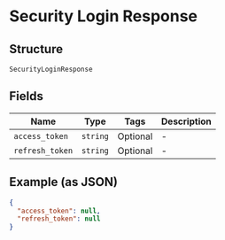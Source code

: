 
# Security Login Response

## Structure

`SecurityLoginResponse`

## Fields

| Name | Type | Tags | Description |
|  --- | --- | --- | --- |
| `access_token` | `string` | Optional | - |
| `refresh_token` | `string` | Optional | - |

## Example (as JSON)

```json
{
  "access_token": null,
  "refresh_token": null
}
```

